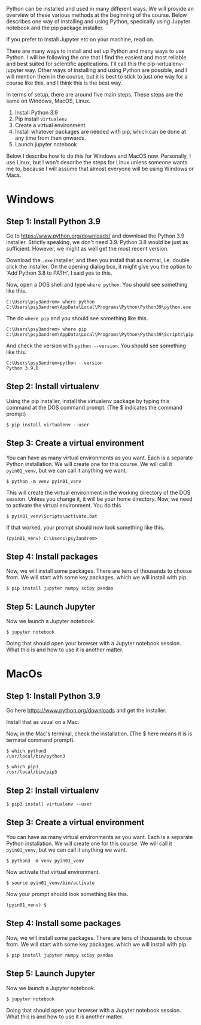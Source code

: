 Python can be installed and used in many different ways.
We will provide an overview of these various methods at the beginning of the course.
Below describes one way of installing and using Python, specically using Jupyter notebook and the pip package installer.

If you prefer to install Jupyter etc on your machine, read on.

There are many ways to install and set up Python and many ways to use Python. 
I will be following the one that I find the easiest and most reliable and best suited for scientific applications. 
I'll call this the pip-virtualenv-jupyter way.
Other ways of installing and using Python are possible, and I will mention them in the course, but it is best to stick to just one way for a course like this, and I think this is the best way.

In terms of setup, there are around five main steps. These steps are the same on Windows, MacOS, Linux.

1. Install Python 3.9
2. Pip install `virtualenv`
3. Create a virtual environment.
4. Install whatever packages are needed with pip, which can be done at any time from then onwards.
5. Launch jupyter notebook

Below I describe how to do this for Windows and MacOS now. 
Personally, I use Linux, but I won't describe the steps for Linux unless someone wants me to, because I will assume that almost everyone will be using Windows or Macs.


# Windows

## Step 1: Install Python 3.9

Go to https://www.python.org/downloads/ and download the Python 3.9 installer.
Strictly speaking, we don't need 3.9.
Python 3.8 would be just as sufficient. 
However, we might as well get the most recent version.

Download the `.exe` installer, and then you install that as normal, i.e. double click the installer.
On the opening dialog box, it might give you the option to 'Add Python 3.8 to PATH'. I said yes to this.

Now, open a DOS shell and type `where python`. You should see something like this.

```
C:\Users\psy3andrem> where python
C:\Users\psy3andrem\AppData\Local\Programs\Python\Python39\python.exe
```

The do `where pip` and you should see something like this.

```
C:\Users\psy3andrem> where pip
C:\Users\psy3andrem\AppData\Local\Programs\Python\Python39\Scripts\pip.exe
```

And check the version with `python --version`. You should see something like this.

```
C:\Users\psy3andrem>python --version
Python 3.9.0
```

## Step 2: Install virtualenv

Using the pip installer, install the virtualenv package by typing this command at the DOS command prompt. (The $ indicates the command prompt)

```
$ pip install virtualenv --user
```

## Step 3: Create a virtual environment

You can have as many virtual environments as you want. Each is a separate Python installation. We will create one for this course. We will call it `pyin01_venv`, but we can call it anything we want.

```
$ python -m venv pyin01_venv
```

This will create the virtual environment in the working directory of the DOS session. Unless you change it, it will be your home directory.
Now, we need to activate the virtual environment. You do this

```
$ pyin01_venv\Scripts\activate.bat
```

If that worked, your prompt should now look something like this.

```
(pyin01_venv) C:\Users\psy3andrem>
```

## Step 4: Install packages

Now, we will install some packages. There are tens of thousands to choose from. We will start with some key packages, which we will install with pip.

```
$ pip install jupyter numpy scipy pandas
```

## Step 5: Launch Jupyter

Now we launch a Jupyter notebook.

```
$ jupyter notebook
```

Doing that should open your browser with a Jupyter notebook session. What this is and how to use it is another matter.


# MacOs

## Step 1: Install Python 3.9

Go here https://www.python.org/downloads and get the installer.

Install that as usual on a Mac.

Now, in the Mac's terminal, check the installation. (The $ here means it is is terminal command prompt).

```
$ which python3
/usr/local/bin/python3
```

```
$ which pip3
/usr/local/bin/pip3
```

## Step 2: Install virtualenv

```
$ pip3 install virtualenv --user
```

## Step 3: Create a virtual environment

You can have as many virtual environments as you want. 
Each is a separate Python installation. We will create one for this course. 
We will call it `pyin01_venv`, but we can call it anything we want.

```
$ python3 -m venv pyin01_venv
```

Now activate that virtual environment.

```
$ source pyin01_venv/bin/activate
```

Now your prompt should look something like this.

```
(pyin01_venv) $
```

## Step 4: Install some packages

Now, we will install some packages. There are tens of thousands to choose from. We will start with some key packages, which we will install with pip.

```
$ pip install jupyter numpy scipy pandas
```

## Step 5: Launch Jupyter

Now we launch a Jupyter notebook.

```
$ jupyter notebook
```

Doing that should open your browser with a Jupyter notebook session. What this is and how to use it is another matter.

